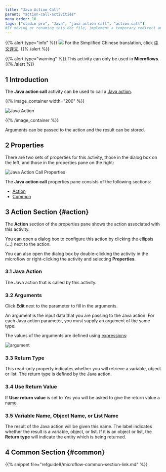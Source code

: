 ```yaml
---
title: "Java Action Call"
parent: "action-call-activities"
menu_order: 10
tags: ["studio pro", "Java", "java action call", "action call"]
#If moving or renaming this doc file, implement a temporary redirect and let the respective team know they should update the URL in the product. See Mapping to Products for more details.
---
```


{{% alert type="info" %}}
<img src="attachments/chinese-translation/china.png" style="display: inline-block; margin: 0" /> For the Simplified Chinese translation, click [中文译文](https://cdn.mendix.tencent-cloud.com/documentation/refguide8/java-action-call.pdf).
{{% /alert %}}

{{% alert type="warning" %}}
This activity can only be used in **Microflows**.
{{% /alert %}}

## 1 Introduction

The **Java action call** activity can be used to call a [Java action](java-actions). 

{{% image_container width="200" %}}

![Java Action](attachments/action-call-activities/java-action-call.png)

{{% /image_container %}}

Arguments can be passed to the action and the result can be stored.

## 2 Properties

There are two sets of properties for this activity, those in the dialog box on the left, and those in the properties pane on the right:

![Java Action Call Properties](attachments/action-call-activities/java-action-call-properties.png)

The **Java action call** properties pane consists of the following sections:

* [Action](#action)
* [Common](#common)

## 3 Action Section {#action}

The **Action** section of the properties pane shows the action associated with this activity.

You can open a dialog box to configure this action by clicking the ellipsis (**…**) next to the action.

You can also open the dialog box by double-clicking the activity in the microflow or right-clicking the activity and selecting **Properties**.

### 3.1 Java Action

The Java action that is called by this activity.

### 3.2 Arguments

Click **Edit** next to the parameter to fill in the arguments. 

An argument is the input data that you are passing to the Java action. For each Java action parameter, you must supply an argument of the same type. 

The values of the arguments are defined using [expressions](expressions):

![argument](attachments/action-call-activities/argument-edit.png)

### 3.3 Return Type

This read-only property indicates whether you will retrieve a variable, object or list. The return type is defined by the Java action. 

### 3.4 Use Return Value

If **User return value** is set to *Yes* you will be asked to give the return value a name.

### 3.5 Variable Name, Object Name, or List Name

The result of the Java action will be given this name. The label indicates whether the result is a variable, object, or list. If it is an object or list, the **Return type** will indicate the entity which is being returned.

## 4 Common Section {#common}

{{% snippet file="refguide8/microflow-common-section-link.md" %}}